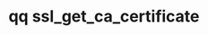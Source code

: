 ---
category: ssl
command: ssl_get_ca_certificate
keywords: qq, qq_cli, ssl_get_ca_certificate
optional_options: []
permalink: /qq-cli-command-guide/ssl/ssl_get_ca_certificate.html
positional_options: []
sidebar: qq_cli_command_reference_sidebar
summary: This section explains how to use the <code>qq ssl_get_ca_certificate</code>
  command.
synopsis: Get SSL CA certificate. This certificate is used to authenticate connections
  to external LDAP servers.
title: qq ssl_get_ca_certificate
usage: qq ssl_get_ca_certificate [-h]

---